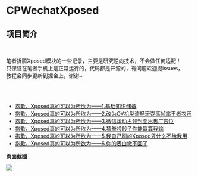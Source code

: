 # CPWechatXposed



## 项目简介

<br>

笔者折腾Xposed模块的一些记录，主要是研究逆向技术，不会做任何适配！<br>
只保证在笔者手机上是正常运行的，代码都是开源的，有问题欢迎提issues，<br>
教程会同步更新到掘金上，谢谢~<br>

<br>
<br>


- [抱歉，Xposed真的可以为所欲为——1.基础知识储备](https://juejin.im/post/5ad9886df265da0b776f3dcb)
- [抱歉，Xposed真的可以为所欲为——2.改为OV机型流畅玩耍高帧率王者农药](https://juejin.im/post/5adafc1ef265da0b83365204)
- [抱歉，Xposed真的可以为所欲为——3.微信运动占领封面出售广告位](https://juejin.im/post/5adf1d846fb9a07abb234015)
- [抱歉，Xposed真的可以为所欲为——4.猜拳投骰子你能赢算我输](https://juejin.im/post/5ae1fe0e518825672a02a248)
- [抱歉，Xposed真的可以为所欲为——5.我自己刷的Xposed凭什么不给我用](https://juejin.im/post/5b167a665188257d86687b22)
- [抱歉，Xposed真的可以为所欲为——6.你的表白撤不回了](https://juejin.im/post/5b2e2ba451882574e94f05eb)



**页面截图**

![](http://static.zybuluo.com/coder-pig/nhmv45hm8ncbcoq9cjygd04a/1.png)